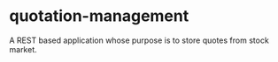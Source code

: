 # quotation-management
 A REST based application whose purpose is to store quotes from stock market.

